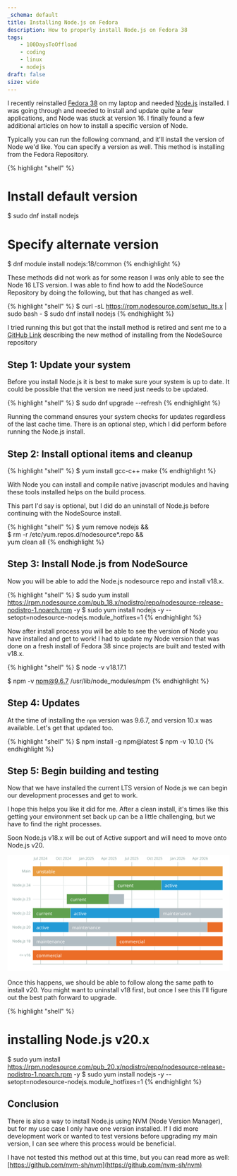 ```yaml
---
_schema: default
title: Installing Node.js on Fedora
description: How to properly install Node.js on Fedora 38
tags: 
    - 100DaysToOffload
    - coding
    - linux
    - nodejs
draft: false
size: wide
---
```


I recently reinstalled [Fedora 38](https://www.fedoraproject.org/) on my laptop and needed [Node.js](https://nodejs.org/en) installed. I was going through and needed to install and update quite a few applications, and Node was stuck at version 16. I finally found a few additional articles on how to install a specific version of Node.

Typically you can run the following command, and it'll install the version of Node we'd like. You can specify a version as well. This method is installing from the Fedora Repository.

{% highlight "shell" %}
# Install default version
$ sudo dnf install nodejs

# Specify alternate version
$ dnf module install nodejs:18/common
{% endhighlight %}

These methods did not work as for some reason I was only able to see the Node 16 LTS version. I was able to find how to add the NodeSource Repository by doing the following, but that has changed as well.

{% highlight "shell" %}
$ curl -sL https://rpm.nodesource.com/setup_lts.x | sudo bash -
$ sudo dnf install nodejs
{% endhighlight %}

I tried running this but got that the install method is retired and sent me to a [GitHub Link](https://github.com/nodesource/distributions#fedora-versions) describing the new method of installing from the NodeSource repository

## Step 1: Update your system

Before you install Node.js it is best to make sure your system is up to date. It could be possible that the version we need just needs to be updated.

{% highlight "shell" %}
$ sudo dnf upgrade --refresh
{% endhighlight %}

Running the command ensures your system checks for updates regardless of the last cache time. There is an optional step, which I did perform before running the Node.js install.

## Step 2: Install optional items and cleanup

{% highlight "shell" %}
$ yum install gcc-c++ make
{% endhighlight %}

With Node you can install and compile native javascript modules and having these tools installed helps on the build process.

This part I'd say is optional, but I did do an uninstall of Node.js before continuing with the NodeSource install.

{% highlight "shell" %}
$ yum remove nodejs &&\
$ rm -r /etc/yum.repos.d/nodesource*.repo &&\
  yum clean all
{% endhighlight %}

## Step 3: Install Node.js from NodeSource

Now you will be able to add the Node.js nodesource repo and install v18.x.

{% highlight "shell" %}
$ sudo yum install https://rpm.nodesource.com/pub_18.x/nodistro/repo/nodesource-release-nodistro-1.noarch.rpm -y
$ sudo yum install nodejs -y --setopt=nodesource-nodejs.module_hotfixes=1
{% endhighlight %}

Now after install process you will be able to see the version of Node you have installed and get to work! I had to update my Node version that was done on a fresh install of Fedora 38 since projects are built and tested with v18.x.

{% highlight "shell" %}
$ node -v
v18.17.1

$ npm -v
npm@9.6.7 /usr/lib/node_modules/npm
{% endhighlight %}

## Step 4: Updates

At the time of installing the `npm` version was 9.6.7, and version 10.x was available. Let's get that updated too.

{% highlight "shell" %}
$ npm install -g npm@latest
$ npm -v
10.1.0
{% endhighlight %}

## Step 5: Begin building and testing

Now that we have installed the current LTS version of Node.js we can begin our development processes and get to work.

I hope this helps you like it did for me. After a clean install, it's times like this getting your environment set back up can be a little challenging, but we have to find the right processes.

Soon Node.js v18.x will be out of Active support and will need to move onto Node.js v20.

![Node.js Releases](https://raw.githubusercontent.com/nodejs/Release/main/schedule.svg?sanitize=true)

Once this happens, we should be able to follow along the same path to install v20. You might want to uninstall v18 first, but once I see this I'll figure out the best path forward to upgrade.

{% highlight "shell" %}
# installing Node.js v20.x
$ sudo yum install https://rpm.nodesource.com/pub_20.x/nodistro/repo/nodesource-release-nodistro-1.noarch.rpm -y
$ sudo yum install nodejs -y --setopt=nodesource-nodejs.module_hotfixes=1
{% endhighlight %}

## Conclusion

There is also a way to install Node.js using NVM (Node Version Manager), but for my use case I only have one version installed. If I did more development work or wanted to test versions before upgrading my main version, I can see where this process would be beneficial.

I have not tested this method out at this time, but you can read more as well: [https://github.com/nvm-sh/nvm](https://github.com/nvm-sh/nvm)